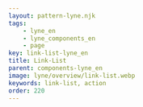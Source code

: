 ```yaml
---
layout: pattern-lyne.njk
tags: 
    - lyne_en
    - lyne_components_en
    - page
key: link-list-lyne_en
title: Link-List
parent: components-lyne_en
image: lyne/overview/link-list.webp
keywords: link-list, action
order: 220
---
```

